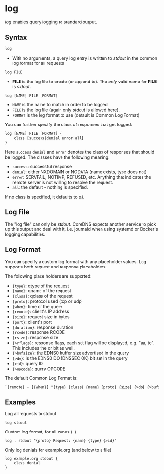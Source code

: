 # log

*log* enables query logging to standard output.

## Syntax

~~~ txt
log
~~~

* With no arguments, a query log entry is written to *stdout* in the common log format for all requests

~~~ txt
log FILE
~~~

* **FILE** is the log file to create (or append to). The *only* valid name for **FILE** is *stdout*.

~~~ txt
log [NAME] FILE [FORMAT]
~~~

* `NAME` is the name to match in order to be logged
* `FILE` is the log file (again only *stdout* is allowed here).
* `FORMAT` is the log format to use (default is Common Log Format)

You can further specify the class of responses that get logged:

~~~ txt
log [NAME] FILE [FORMAT] {
    class [success|denial|error|all]
}
~~~

Here `success` `denial` and `error` denotes the class of responses that should be logged. The
classes have the following meaning:

* `success`: successful response
* `denial`: either NXDOMAIN or NODATA (name exists, type does not)
* `error`: SERVFAIL, NOTIMP, REFUSED, etc. Anything that indicates the remote server is not willing to
    resolve the request.
* `all`: the default - nothing is specified.

If no class is specified, it defaults to *all*.

## Log File

The "log file" can only be *stdout*. CoreDNS expects another service to pick up this output and deal
with it, i.e. journald when using systemd or Docker's logging capabilities.

## Log Format

You can specify a custom log format with any placeholder values. Log supports both request and
response placeholders.

The following place holders are supported:

* `{type}`: qtype of the request
* `{name}`: qname of the request
* `{class}`: qclass of the request
* `{proto}`: protocol used (tcp or udp)
* `{when}`: time of the query
* `{remote}`: client's IP address
* `{size}`: request size in bytes
* `{port}`: client's port
* `{duration}`: response duration
* `{rcode}`: response RCODE
* `{rsize}`: response size
* `{>rflags}`: response flags, each set flag will be displayed, e.g. "aa, tc". This includes the qr
  bit as well.
* `{>bufsize}`: the EDNS0 buffer size advertised in the query
* `{>do}`: is the EDNS0 DO (DNSSEC OK) bit set in the query
* `{>id}`: query ID
* `{>opcode}`: query OPCODE

The default Common Log Format is:

~~~ txt
`{remote} - [{when}] "{type} {class} {name} {proto} {size} {>do} {>bufsize}" {rcode} {>rflags} {rsize} {duration}`
~~~

## Examples

Log all requests to stdout

~~~
log stdout
~~~

Custom log format, for all zones (`.`)

~~~
log . stdout "{proto} Request: {name} {type} {>id}"
~~~

Only log denials for example.org (and below to a file)

~~~
log example.org stdout {
    class denial
}
~~~
